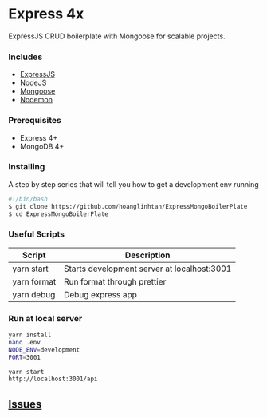 # Express 4x

ExpressJS CRUD boilerplate with Mongoose for scalable projects.

### Includes

-   [ExpressJS](https://expressjs.com)
-   [NodeJS](https://nodejs.org/en/)
-   [Mongoose](http://mongoosejs.com/docs/guide.html)
-   [Nodemon](https://nodemon.io/)

### Prerequisites

-   Express 4+
-   MongoDB 4+

### Installing

A step by step series that will tell you how to get a development env running

```bash
#!/bin/bash
$ git clone https://github.com/hoanglinhtan/ExpressMongoBoilerPlate
$ cd ExpressMongoBoilerPlate
```

### Useful Scripts

| Script      | Description                                 |
| ----------- | ------------------------------------------- |
| yarn start  | Starts development server at localhost:3001 |
| yarn format | Run format through prettier                 |
| yarn debug  | Debug express app                           |

### Run at local server

```bash
yarn install
nano .env
NODE_ENV=development
PORT=3001

yarn start
http://localhost:3001/api
```

## [Issues](https://github.com/hoanglinhtan/ExpressMongoBoilerPlate/issues)

